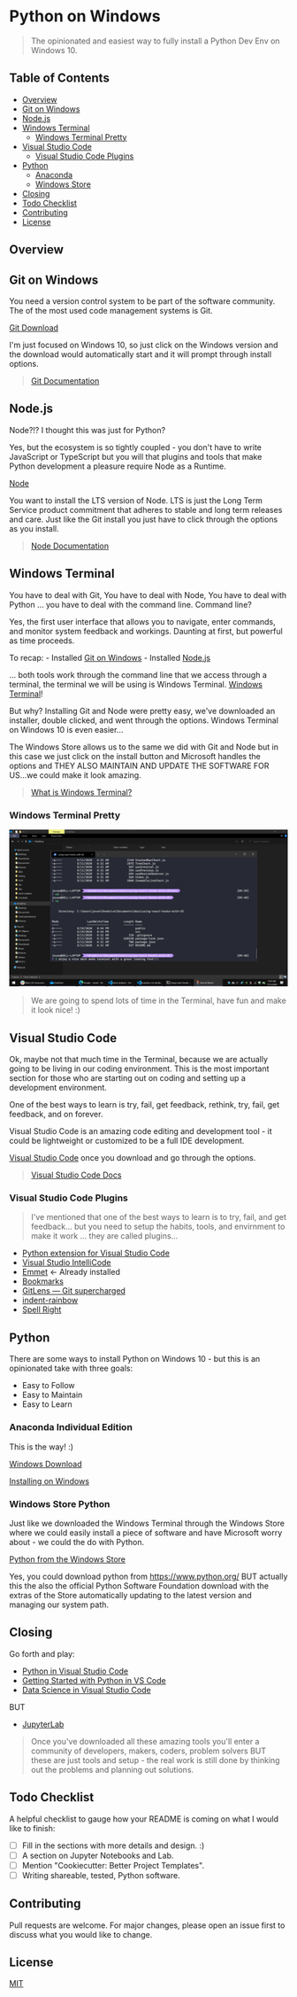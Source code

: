# Python on Windows

> The opinionated and easiest way to fully install a Python Dev Env on Windows 10.

## Table of Contents

- [Overview](#Overview)
- [Git on Windows](#GitOnWindows)
- [Node.js](#Node)
- [Windows Terminal](#WindowsTerminal)
  - [Windows Terminal Pretty](#WindowsTerminalPretty)
- [Visual Studio Code](#VisualStudioCode)
  - [Visual Studio Code Plugins](#VisualStudioCodePlugins)
- [Python](#Python)
  - [Anaconda](#AnacondaIndividualEdition)
  - [Windows Store](#WindowsStorePython)
- [Closing](#Closing)
- [Todo Checklist](#TodoChecklist)
- [Contributing](#Contributing)
- [License](#License)

## Overview

## Git on Windows

You need a version control system to be part of the software community. The of the most used code management systems is Git.

[Git Download](https://git-scm.com/downloads)

I'm just focused on Windows 10, so just click on the Windows version and the download would automatically start and it will prompt through install options.

> [Git Documentation](https://git-scm.com/doc)

## Node.js

Node?!? I thought this was just for Python?

Yes, but the ecosystem is so tightly coupled - you don't have to write JavaScript or TypeScript but you will that plugins and tools that make Python development a pleasure require Node as a Runtime.

[Node](https://nodejs.org/en/)

You want to install the LTS version of Node. LTS is just the Long Term Service product commitment that adheres to stable and long term releases and care. Just like the Git install you just have to click through the options as you install.

> [Node Documentation](https://nodejs.org/en/docs/)

## Windows Terminal

You have to deal with Git, You have to deal with Node, You have to deal with Python ... you have to deal with the command line. Command line?

Yes, the first user interface that allows you to navigate, enter commands, and monitor system feedback and workings. Daunting at first, but powerful as time proceeds.

To recap: - Installed [Git on Windows](#GitOnWindows) - Installed [Node.js](#Node)

... both tools work through the command line that we access through a terminal, the terminal we will be using is Windows Terminal. [Windows Terminal](https://www.microsoft.com/en-us/p/windows-terminal/9n0dx20hk701?activetab=pivot:overviewtab)!

But why? Installing Git and Node were pretty easy, we've downloaded an installer, double clicked, and went through the options. Windows Terminal on Windows 10 is even easier...

The Windows Store allows us to the same we did with Git and Node but in this case we just click on the install button and Microsoft handles the options and THEY ALSO MAINTAIN AND UPDATE THE SOFTWARE FOR US...we could make it look amazing.

> [What is Windows Terminal?](https://docs.microsoft.com/en-us/windows/terminal/)

### Windows Terminal Pretty

![Jovani's Windows Terminal](images/WindowsTerminal.png)

> We are going to spend lots of time in the Terminal, have fun and make it look nice! :)

## Visual Studio Code

Ok, maybe not that much time in the Terminal, because we are actually going to be living in our coding environment. This is the most important section for those who are starting out on coding and setting up a development environment.

One of the best ways to learn is try, fail, get feedback, rethink, try, fail, get feedback, and on forever.

Visual Studio Code is an amazing code editing and development tool - it could be lightweight or customized to be a full IDE development.

[Visual Studio Code](https://code.visualstudio.com/Download) once you download and go through the options.

> [Visual Studio Code Docs](https://code.visualstudio.com/docs)

### Visual Studio Code Plugins

> I've mentioned that one of the best ways to learn is to try, fail, and get feedback... but you need to setup the habits, tools, and envirnment to make it work ... they are called plugins...

- [Python extension for Visual Studio Code](https://marketplace.visualstudio.com/items?itemName=ms-python.python)
- [Visual Studio IntelliCode](https://marketplace.visualstudio.com/items?itemName=VisualStudioExptTeam.vscodeintellicode)
- [Emmet](https://docs.emmet.io/) <- Already installed
- [Bookmarks](https://marketplace.visualstudio.com/items?itemName=alefragnani.Bookmarks)
- [GitLens — Git supercharged](https://marketplace.visualstudio.com/items?itemName=eamodio.gitlens)
- [indent-rainbow](https://marketplace.visualstudio.com/items?itemName=oderwat.indent-rainbow)
- [Spell Right](https://marketplace.visualstudio.com/items?itemName=ban.spellright)

## Python

There are some ways to install Python on Windows 10 - but this is an opinionated take with three goals:

- Easy to Follow
- Easy to Maintain
- Easy to Learn

### Anaconda Individual Edition

This is the way! :)

[Windows Download](https://www.anaconda.com/products/individual#windows)

[Installing on Windows](https://docs.anaconda.com/anaconda/install/windows/)

### Windows Store Python

Just like we downloaded the Windows Terminal through the Windows Store where we could easily install a piece of software and have Microsoft worry about - we could the do with Python.

[Python from the Windows Store](https://www.microsoft.com/en-us/p/python-38/9mssztt1n39l?activetab=pivot:overviewtab)

Yes, you could download python from https://www.python.org/ BUT actually this the also the official Python Software Foundation download with the extras of the Store automatically updating to the latest version and managing our system path.

## Closing

Go forth and play:

- [Python in Visual Studio Code](https://code.visualstudio.com/docs/languages/python)
- [Getting Started with Python in VS Code](https://code.visualstudio.com/docs/python/python-tutorial)
- [Data Science in Visual Studio Code](https://code.visualstudio.com/docs/python/data-science-tutorial)

BUT

- [JupyterLab](https://jupyterlab.readthedocs.io/en/stable/getting_started/overview.html)

> Once you've downloaded all these amazing tools you'll enter a community of developers, makers, coders, problem solvers BUT these are just tools and setup - the real work is still done by thinking out the problems and planning out solutions.

## Todo Checklist

A helpful checklist to gauge how your README is coming on what I would like to finish:

- [ ] Fill in the sections with more details and design. :)
- [ ] A section on Jupyter Notebooks and Lab.
- [ ] Mention "Cookiecutter: Better Project Templates".
- [ ] Writing shareable, tested, Python software.

## Contributing

Pull requests are welcome. For major changes, please open an issue first to discuss what you would like to change.

## License

[MIT](https://choosealicense.com/licenses/mit/)
